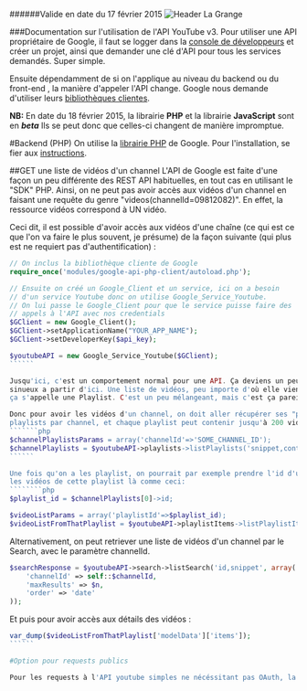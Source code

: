 ######Valide en date du 17 février 2015
![Header La Grange](http://clients.la-grange.ca/grange/grange_header.jpg "Header La Grange")

###Documentation sur l'utilisation de l'API YouTube v3.
Pour utiliser une API propriétaire de Google, il faut se logger dans la [console de développeurs](https://console.developers.google.com/project)
et créer un projet, ainsi que demander une clé d'API pour tous les services demandés. Super simple.

Ensuite dépendamment de si on l'applique au niveau du backend ou du front-end , la manière 
d'appeler l'API change. Google nous demande d'utiliser leurs [bibliothèques clientes](https://developers.google.com/youtube/v3/libraries).

**NB:** En date du 18 février 2015, la librairie **PHP** et la librairie **JavaScript** sont en **_beta_** Ils se peut donc que 
celles-ci changent de manière impromptue.

#Backend (PHP)
On utilise la [librairie PHP](https://developers.google.com/api-client-library/php/start/get_started) de Google. 
Pour l'installation, se fier aux [instructions](https://developers.google.com/api-client-library/php/start/installation).

##GET une liste de vidéos d'un channel
L'API de Google est faite d'une façon un peu différente des REST API habituelles, en tout cas en utilisant 
le "SDK" PHP. Ainsi, on ne peut pas avoir accès aux vidéos d'un channel en faisant une requête du genre 
"videos(channelId=09812082)". En effet, la ressource vidéos correspond à UN vidéo.

Ceci dit, il est possible d'avoir accès aux vidéos d'une chaîne (ce qui est ce que l'on va faire le plus souvent, je présume) 
de la façon suivante (qui plus est ne requiert pas d'authentification) :
```````php
// On inclus la bibliothèque cliente de Google
require_once('modules/google-api-php-client/autoload.php');

// Ensuite on créé un Google_Client et un service, ici on a besoin 
// d'un service Youtube donc on utilise Google_Service_Youtube.
// On lui passe le Google_Client pour que le service puisse faire des
// appels à l'API avec nos credentials
$GClient = new Google_Client();
$GClient->setApplicationName("YOUR_APP_NAME");
$GClient->setDeveloperKey($api_key);

$youtubeAPI = new Google_Service_Youtube($GClient);
``````

Jusqu'ici, c'est un comportement normal pour une API. Ça deviens un peu plus
sinueux a partir d'ici. Une liste de vidéos, peu importe d'où elle viens, dans l'API de YouTube,
ça s'appelle une Playlist. C'est un peu mélangeant, mais c'est ça pareil.

Donc pour avoir les vidéos d'un channel, on doit aller récupérer ses "playlists". Il peut y avoir plusieurs 
playlists par channel, et chaque playlist peut contenir jusqu'à 200 vidéos.
```````php
$channelPlaylistsParams = array('channelId'=>'SOME_CHANNEL_ID');
$channelPlaylists = $youtubeAPI->playlists->listPlaylists('snippet,contentDetails', $channelPlaylistsParams);
``````

Une fois qu'on a les playlist, on pourrait par exemple prendre l'id d'une d'entre elle, et puis aller cherccher
les vidéos de cette playlist là comme ceci:
````````php
$playlist_id = $channelPlaylists[0]->id;

$videoListParams = array('playlistId'=>$playlist_id);
$videoListFromThatPlaylist = $youtubeAPI->playlistItems->listPlaylistItems('snippet,contentDetails', $videoListParams);
````````

Alternativement, on peut retriever une liste de vidéos d'un channel par le Search, avec le paramètre channelId. 
````````php
$searchResponse = $youtubeAPI->search->listSearch('id,snippet', array(
	'channelId' => self::$channelId,
	'maxResults' => $n,
	'order' => 'date'
));
````````

Et puis pour avoir accès aux détails des vidéos :
```````php
var_dump($videoListFromThatPlaylist['modelData']['items']);
``````

#Option pour requests publics

Pour les requests à l'API youtube simples ne nécéssitant pas OAuth, la librairie suivante est la meilleure option : [https://github.com/madcoda/php-youtube-api](https://github.com/madcoda/php-youtube-api)

